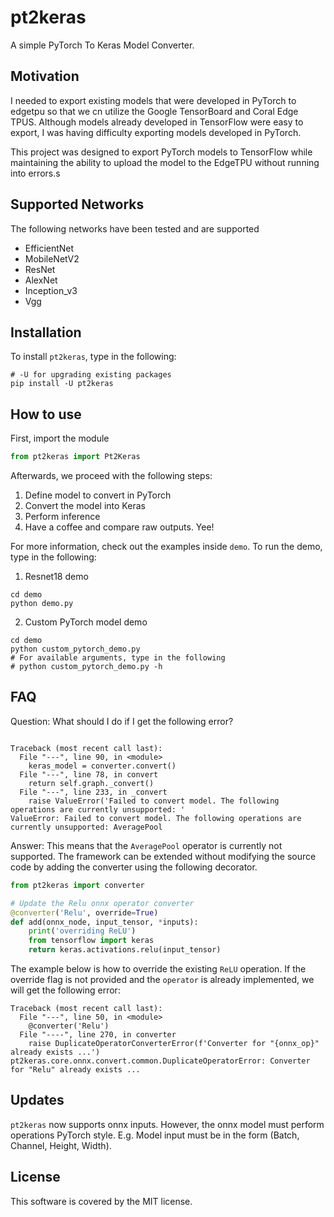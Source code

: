 # pt2keras

A simple PyTorch To Keras Model Converter. 

## Motivation

I needed to export existing models that were developed in PyTorch to edgetpu so that 
we cn utilize the Google TensorBoard and Coral Edge TPUS. Although models already developed 
in TensorFlow were easy to export, I was having difficulty exporting models developed in PyTorch.

This project was designed to export PyTorch models to TensorFlow while maintaining the ability to 
upload the model to the EdgeTPU without running into errors.s

## Supported Networks

The following networks have been tested and are supported

- EfficientNet
- MobileNetV2
- ResNet
- AlexNet
- Inception_v3
- Vgg

## Installation 

To install `pt2keras`, type in the following:

```shell
# -U for upgrading existing packages
pip install -U pt2keras
```

## How to use

First, import the module

```python
from pt2keras import Pt2Keras
```

Afterwards, we proceed with the following steps: 

1. Define model to convert in PyTorch
2. Convert the model into Keras
3. Perform inference
4. Have a coffee and compare raw outputs. Yee!

For more information, check out the examples inside `demo`. To run the demo, type in the following: 

1. Resnet18 demo

```shell
cd demo 
python demo.py
```

2. Custom PyTorch model demo

```shell
cd demo 
python custom_pytorch_demo.py
# For available arguments, type in the following
# python custom_pytorch_demo.py -h
```

## FAQ

Question: What should I do if I get the following error?

```shell

Traceback (most recent call last):
  File "---", line 90, in <module>
    keras_model = converter.convert()
  File "---", line 78, in convert
    return self.graph._convert()
  File "---", line 233, in _convert
    raise ValueError('Failed to convert model. The following operations are currently unsupported: '
ValueError: Failed to convert model. The following operations are currently unsupported: AveragePool
```

Answer: This means that the `AveragePool` operator is currently not supported.
The framework can be extended without modifying the source code by adding the converter using the following decorator.

```python
from pt2keras import converter

# Update the Relu onnx operator converter
@converter('Relu', override=True)
def add(onnx_node, input_tensor, *inputs):
    print('overriding ReLU')
    from tensorflow import keras
    return keras.activations.relu(input_tensor)
```

The example below is how to override the existing `ReLU` operation.
If the override flag is not provided and the `operator` is already implemented, we will get the following error: 

```shell
Traceback (most recent call last):
  File "---", line 50, in <module>
    @converter('Relu')
  File "----", line 270, in converter
    raise DuplicateOperatorConverterError(f'Converter for "{onnx_op}" already exists ...')
pt2keras.core.onnx.convert.common.DuplicateOperatorError: Converter for "Relu" already exists ...
```

## Updates

`pt2keras` now supports onnx inputs. 
However, the onnx model must perform operations PyTorch style.
E.g. Model input must be in the form (Batch, Channel, Height, Width).

## License

This software is covered by the MIT license.
